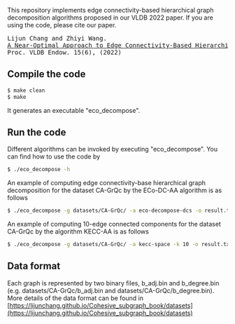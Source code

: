 This repository implements edge connectivity-based hierarchical graph decomposition algorithms proposed in our VLDB 2022 paper. If you are using the code, please cite our paper.
<pre>
Lijun Chang and Zhiyi Wang.
<a href="lijunchang.github.io/pdf/2022-ecd-tr.pdf">A Near-Optimal Approach to Edge Connectivity-Based Hierarchical Graph Decomposition.</a>
Proc. VLDB Endow. 15(6), (2022)
</pre>

## Compile the code

```sh
$ make clean
$ make
```
It generates an executable "eco_decompose".

## Run the code

Different algorithms can be invoked by executing "eco_decompose". You can find how to use the code by
```sh
$ ./eco_decompose -h
```

An example of computing edge connectivity-base hierarchical graph decomposition for the dataset CA-GrQc by the ECo-DC-AA algorithm is as follows
```sh
$ ./eco_decompose -g datasets/CA-GrQc/ -a eco-decompose-dcs -o result.txt
```

An example of computing 10-edge connected components for the dataset CA-GrQc by the algorithm KECC-AA is as follows
```sh
$ ./eco_decompose -g datasets/CA-GrQc/ -a kecc-space -k 10 -o result.txt
```

## Data format
Each graph is represented by two binary files, b_adj.bin and b_degree.bin (e.g. datasets/CA-GrQc/b_adj.bin and datasets/CA-GrQc/b_degree.bin). More details of the data format can be found in [https://lijunchang.github.io/Cohesive_subgraph_book/datasets](https://lijunchang.github.io/Cohesive_subgraph_book/datasets)


[//]: # "In the b_degree.bin, the first line is a single number checking whether the size of unsigned int in bytes of the machine is consistent with the binary files."

[//]: # "The second line is a single number representing the number of vertices (n) of the graph."

[//]: # "The third line is a single number representing the number of directed edges (2*m) of the graph (each undirected edge counts as two directed edges)."

[//]: # "For the next n lines, each contains a single number corrsponding to the degree of a vertex (e.g. the next first line contains the degree of vertex 0)."

[//]: # "In the b_adj.bin, there are n lines in total."

[//]: # "Each line contains multiple numbers representing the neighbours of a vertex (e.g. the first line includes neighbours of vertex 0)."

